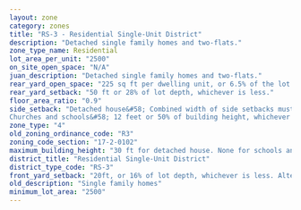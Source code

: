 ```yaml
---
layout: zone
category: zones
title: "RS-3 - Residential Single-Unit District"
description: "Detached single family homes and two-flats."
zone_type_name: Residential
lot_area_per_unit: "2500"
on_site_open_space: "N/A"
juan_description: "Detached single family homes and two-flats."
rear_yard_open_space: "225 sq ft per dwelling unit, or 6.5% of the lot area, which ever is greater."
rear_yard_setback: "50 ft or 28% of lot depth, whichever is less."
floor_area_ratio: "0.9"
side_setback: "Detached house&#58; Combined width of side setbacks must equal 20% of lot width, with neither setback less than 2 feet or 8% of lot width (whichever is greater.)
Churches and schools&#58; 12 feet or 50% of building height, whichever is greater."
zone_type: "4"
old_zoning_ordinance_code: "R3"
zoning_code_section: "17-2-0102"
maximum_building_height: "30 ft for detached house. None for schools and churches."
district_title: "Residential Single-Unit District"
district_type_code: "RS-3"
front_yard_setback: "20ft, or 16% of lot depth, whichever is less. Alternatively, setback can be the average front yard depth of nearest 2 lots."
old_description: "Single family homes"
minimum_lot_area: "2500"
---
```

